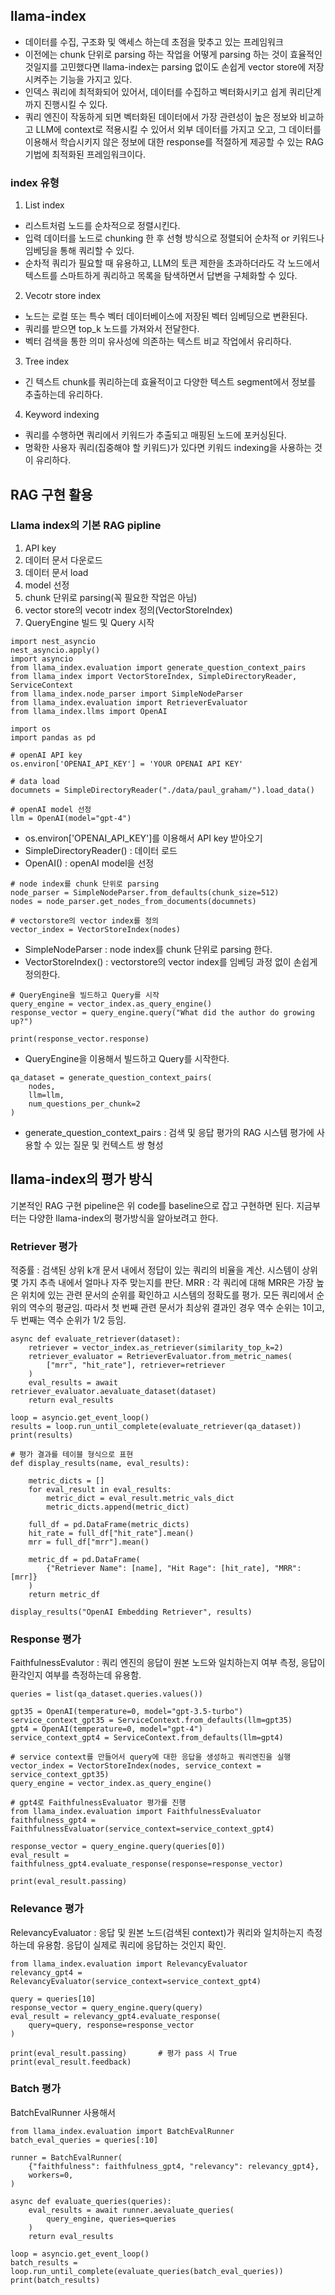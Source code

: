 ## llama-index
- 데이터를 수집, 구조화 및 액세스 하는데 초점을 맞추고 있는 프레임워크
- 이전에는 chunk 단위로 parsing 하는 작업을 어떻게 parsing 하는 것이 효율적인 것일지를 고민했다면 llama-index는 parsing 없이도 손쉽게 vector store에 저장시켜주는 기능을 가지고 있다.
- 인덱스 쿼리에 최적화되어 있어서, 데이터를 수집하고 벡터화시키고 쉽게 쿼리단계까지 진행시킬 수 있다.
- 쿼리 엔진이 작동하게 되면 벡터화된 데이터에서 가장 관련성이 높은 정보와 비교하고 LLM에 context로 적용시킬 수 있어서 외부 데이터를 가지고 오고, 그 데이터를 이용해서 학습시키지 않은 정보에 대한 response를 적절하게 제공할 수 있는 RAG 기법에 최적화된 프레임워크이다.



### index 유형
1. List index
- 리스트처럼 노드를 순차적으로 정렬시킨다.
- 입력 데이터를 노드로 chunking 한 후 선형 방식으로 정렬되어 순차적 or 키워드나 임베딩을 통해 쿼리할 수 있다.
- 순차적 쿼리가 필요할 때 유용하고, LLM의 토큰 제한을 초과하더라도 각 노드에서 텍스트를 스마트하게 쿼리하고 목록을 탐색하면서 답변을 구체화할 수 있다.

2. Vecotr store index
- 노드는 로컬 또는 특수 벡터 데이터베이스에 저장된 벡터 임베딩으로 변환된다.
- 쿼리를 받으면 top_k 노드를 가져와서 전달한다.
- 벡터 검색을 통한 의미 유사성에 의존하는 텍스트 비교 작업에서 유리하다.

3. Tree index
- 긴 텍스트 chunk를 쿼리하는데 효율적이고 다양한 텍스트 segment에서 정보를 추출하는데 유리하다.

4. Keyword indexing
- 쿼리를 수행하면 쿼리에서 키워드가 추출되고 매핑된 노드에 포커싱된다.
- 명확한 사용자 쿼리(집중해야 할 키워드)가 있다면 키워드 indexing을 사용하는 것이 유리하다.



## RAG 구현 활용

### Llama index의 기본 RAG pipline
1. API key
2. 데이터 문서 다운로드
3. 데이터 문서 load
4. model 선정
5. chunk 단위로 parsing(꼭 필요한 작업은 아님)
6. vector store의 vecotr index 정의(VectorStoreIndex)
7. QueryEngine 빌드 및 Query 시작

```
import nest_asyncio
nest_asyncio.apply()
import asyncio
from llama_index.evaluation import generate_question_context_pairs
from llama_index import VectorStoreIndex, SimpleDirectoryReader, ServiceContext
from llama_index.node_parser import SimpleNodeParser
from llama_index.evaluation import RetrieverEvaluator
from llama_index.llms import OpenAI

import os
import pandas as pd

# openAI API key
os.environ['OPENAI_API_KEY'] = 'YOUR OPENAI API KEY'

# data load
documnets = SimpleDirectoryReader("./data/paul_graham/").load_data()

# openAI model 선정
llm = OpenAI(model="gpt-4")
```

- os.environ['OPENAI_API_KEY']를 이용해서 API key 받아오기
- SimpleDirectoryReader() : 데이터 로드
- OpenAI() : openAI model을 선정


```
# node index를 chunk 단위로 parsing
node_parser = SimpleNodeParser.from_defaults(chunk_size=512)
nodes = node_parser.get_nodes_from_documents(documnets)

# vectorstore의 vector index를 정의
vector_index = VectorStoreIndex(nodes)
```

- SimpleNodeParser : node index를 chunk 단위로 parsing 한다.
- VectorStoreIndex() : vectorstore의 vector index를 임베딩 과정 없이 손쉽게 정의한다.


```
# QueryEngine을 빌드하고 Query를 시작
query_engine = vector_index.as_query_engine()
response_vector = query_engine.query("What did the author do growing up?")

print(response_vector.response)
```

- QueryEngine을 이용해서 빌드하고 Query를 시작한다.

```
qa_dataset = generate_question_context_pairs(
    nodes,
    llm=llm,
    num_questions_per_chunk=2
)
```

- generate_question_context_pairs : 검색 및 응답 평가의 RAG 시스템 평가에 사용할 수 있는 질문 및 컨텍스트 쌍 형성


## llama-index의 평가 방식

기본적인 RAG 구현 pipeline은 위 code를 baseline으로 잡고 구현하면 된다. 지금부터는 다양한 llama-index의 평가방식을 알아보려고 한다.

### Retriever 평가

적중률 : 검색된 상위 k개 문서 내에서 정답이 있는 쿼리의 비율을 계산. 시스템이 상위 몇 가지 추측 내에서 얼마나 자주 맞는지를 판단.
MRR : 각 쿼리에 대해 MRR은 가장 높은 위치에 있는 관련 문서의 순위를 확인하고 시스템의 정확도를 평가.
모든 쿼리에서 순위의 역수의 평균임. 따라서 첫 번째 관련 문서가 최상위 결과인 경우 역수 순위는 1이고, 두 번째는 역수 순위가 1/2 등임.

```
async def evaluate_retriever(dataset):
    retriever = vector_index.as_retriever(similarity_top_k=2)
    retriever_evaluator = RetrieverEvaluator.from_metric_names(
        ["mrr", "hit_rate"], retriever=retriever
    )
    eval_results = await retriever_evaluator.aevaluate_dataset(dataset)
    return eval_results

loop = asyncio.get_event_loop()
results = loop.run_until_complete(evaluate_retriever(qa_dataset))
print(results)

# 평가 결과를 테이블 형식으로 표현
def display_results(name, eval_results):
    
    metric_dicts = []
    for eval_result in eval_results:
        metric_dict = eval_result.metric_vals_dict
        metric_dicts.append(metric_dict)
        
    full_df = pd.DataFrame(metric_dicts)
    hit_rate = full_df["hit_rate"].mean()
    mrr = full_df["mrr"].mean()
    
    metric_df = pd.DataFrame(
        {"Retriever Name": [name], "Hit Rage": [hit_rate], "MRR": [mrr]}
    )
    return metric_df

display_results("OpenAI Embedding Retriever", results)
```

### Response 평가

FaithfulnessEvalutor : 쿼리 엔진의 응답이 원본 노드와 일치하는지 여부 측정, 응답이 환각인지 여부를 측정하는데 유용함.

```
queries = list(qa_dataset.queries.values())

gpt35 = OpenAI(temperature=0, model="gpt-3.5-turbo")
service_context_gpt35 = ServiceContext.from_defaults(llm=gpt35)
gpt4 = OpenAI(temperature=0, model="gpt-4")
service_context_gpt4 = ServiceContext.from_defaults(llm=gpt4)

# service context를 만들어서 query에 대한 응답을 생성하고 쿼리엔진을 실행
vector_index = VectorStoreIndex(nodes, service_context = service_context_gpt35)
query_engine = vector_index.as_query_engine()

# gpt4로 FaithfulnessEvaluator 평가를 진행
from llama_index.evaluation import FaithfulnessEvaluator
faithfulness_gpt4 = FaithfulnessEvaluator(service_context=service_context_gpt4)

response_vector = query_engine.query(queries[0])
eval_result = faithfulness_gpt4.evaluate_response(response=response_vector)

print(eval_result.passing)
```

### Relevance 평가

RelevancyEvaluator : 응답 및 원본 노드(검색된 context)가 쿼리와 일치하는지 측정하는데 유용함. 응답이 실제로 쿼리에 응답하는 것인지 확인.

```
from llama_index.evaluation import RelevancyEvaluator
relevancy_gpt4 = RelevancyEvaluator(service_context=service_context_gpt4)

query = queries[10]
response_vector = query_engine.query(query)
eval_result = relevancy_gpt4.evaluate_response(
    query=query, response=response_vector
)

print(eval_result.passing)       # 평가 pass 시 True
print(eval_result.feedback)
```

### Batch 평가

BatchEvalRunner 사용해서

```
from llama_index.evaluation import BatchEvalRunner
batch_eval_queries = queries[:10]

runner = BatchEvalRunner(
    {"faithfulness": faithfulness_gpt4, "relevancy": relevancy_gpt4},
    workers=0,
)

async def evaluate_queries(queries):
    eval_results = await runner.aevaluate_queries(
        query_engine, queries=queries
    ) 
    return eval_results

loop = asyncio.get_event_loop()
batch_results = loop.run_until_complete(evaluate_queries(batch_eval_queries))
print(batch_results)
```


